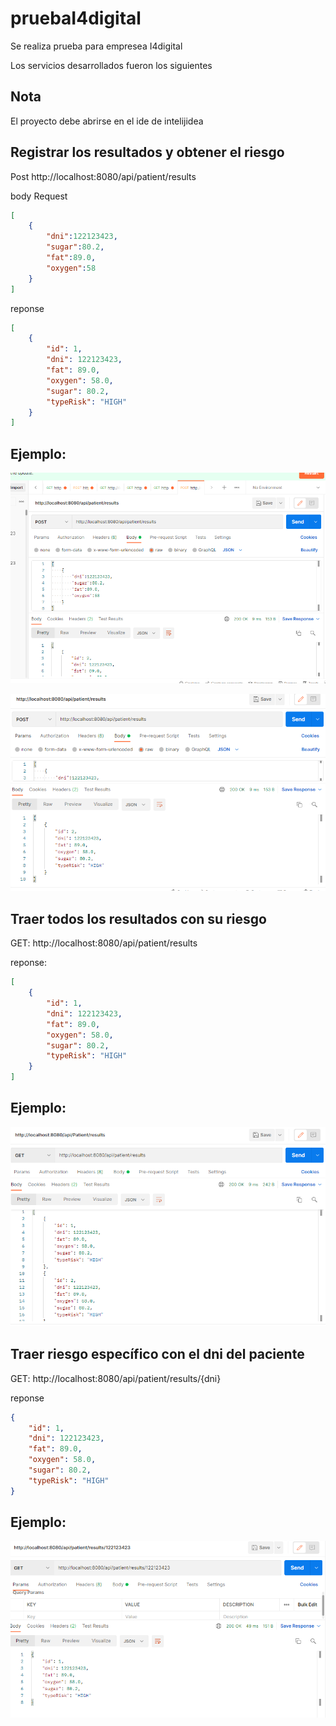 # pruebaI4digital
Se realiza prueba para empresea I4digital

Los servicios desarrollados fueron los siguientes

## Nota
El proyecto debe abrirse en el ide de intelijidea


## Registrar los resultados y obtener el riesgo 

Post http://localhost:8080/api/patient/results

body Request
```json
[
    {
        "dni":122123423,
        "sugar":80.2,
        "fat":89.0,
        "oxygen":58
    }
]
```

reponse
```json
[
    {
        "id": 1,
        "dni": 122123423,
        "fat": 89.0,
        "oxygen": 58.0,
        "sugar": 80.2,
        "typeRisk": "HIGH"
    }
]
```

## Ejemplo:

![Test Image 1](evidencia1.png)

![Test Image 1](evidencia2.png)


## Traer todos los resultados con su riesgo 

GET: http://localhost:8080/api/patient/results

reponse:

```json
[
    {
        "id": 1,
        "dni": 122123423,
        "fat": 89.0,
        "oxygen": 58.0,
        "sugar": 80.2,
        "typeRisk": "HIGH"
    }
]
```
## Ejemplo:

![Test Image 1](evidencia3.png)


## Traer riesgo específico con el dni del paciente

GET: http://localhost:8080/api/patient/results/{dni}

reponse
```json
{
    "id": 1,
    "dni": 122123423,
    "fat": 89.0,
    "oxygen": 58.0,
    "sugar": 80.2,
    "typeRisk": "HIGH"
}
```

## Ejemplo:

![Test Image 1](evidencia4.png)



